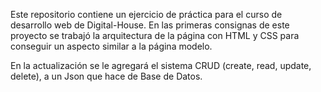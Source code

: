 Este repositorio contiene un ejercicio de práctica para el curso de desarrollo web de Digital-House.
En las primeras consignas de este proyecto se trabajó la arquitectura de la página con HTML y CSS para conseguir un aspecto similar a la página modelo.

En la actualización se le agregará el sistema CRUD (create, read, update, delete), a un Json que hace de Base de Datos.
